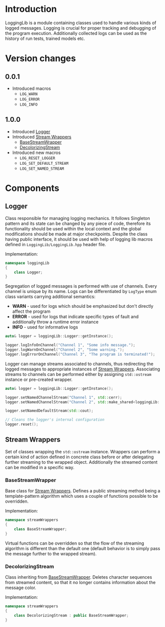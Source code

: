 # Introduction

LoggingLib is a module containing classes used to handle various kinds of logged messages. Logging is crucial for proper tracking and debugging of the program execution. Additionally collected logs can be used as the history of run tests, trained models etc.

# Version changes

## 0.0.1

- Introduced macros
    - `LOG_WARN` 
    - `LOG_ERROR` 
    - `LOG_INFO`

## 1.0.0

- Introduced [Logger](#Logger)
- Introduced [Stream Wrappers](#StreamWrappers)
    - [BaseStreamWrapper](#BaseStreamWrapper)
    - [DecolorizingStream](#DecolorizingStream)
- Introduced new macros
    - `LOG_RESET_LOGGER`
    - `LOG_SET_DEFAULT_STREAM`
    - `LOG_SET_NAMED_STREAM`

# Components

## Logger

Class responsible for managing logging mechanics. It follows Singleton pattern and its state can be changed by any piece of code, therefore its functionality should be used within the local context and the global modifications should be made at major checkpoints. Despite the class having public interface, it should be used with help of logging lib macros defined in `LoggingLib/LoggingLib.hpp` header file.

Implementation:
```cpp
namespace loggingLib
{
    class Logger;
}
```

Segregation of logged messages is performed with use of channels. Every channel is unique by its name. Logs can be differentiated by `LogType` enum class variants carrying additional semantics:

- **WARN** - used for logs which should be emphasized but don't directly affect the program
- **ERROR** - used for logs that indicate specific types of fault and additionally throw a runtime error instance 
- **INFO** - used for informative logs


```cpp
auto& logger = loggingLib::Logger::getInstance();

logger.logInfoOnChannel("Channel 1", "Some info message.");
logger.logWarnOnChannel("Channel 2", "Some warning.");
logger.logErrorOnChannel("Channel 3", "The program is terminated!");
```

Logger can manage streams associated to channels, thus redirecting the logged messages to appropriate instances of [Stream Wrappers](#Stream-Wrappers). Associating streams to channels can be performed either by assigning `std::ostream` instance or pre-created wrapper.

```cpp
auto& logger = loggingLib::Logger::getInstance();

logger.setNamedChannelStream("Channel 1", std::cerr);
logger.setNamedChannelStream("Channel 2", std::make_shared<loggingLib::BaseStreamWrapper>(std::cout));

logger.setNamedDefaultStream(std::cout);

// Cleans the logger's internal configuration
logger.reset();
```

## Stream Wrappers

Set of classes wrapping the `std::ostream` instance. Wrappers can perform a certain kind of action defined in concrete class before or after delegating further streaming to the wrapped object. Additionally the streamed content can be modified in a specific way.  

### BaseStreamWrapper

Base class for [Stream Wrappers](#Stream-Wrappers). Defines a public streaming method being a template-pattern algorithm which uses a couple of functions possible to be overridden.

Implementation:
```cpp
namespace streamWrappers
{
    class BaseStreamWrapper;
}
```

Virtual functions can be overridden so that the flow of the streaming algorithm is different than the default one (default behavior is to simply pass the message further to the wrapped stream).

### DecolorizingStream

Class inheriting from [BaseStreamWrapper](#BaseStreamWrapper). Deletes character sequences from streamed content, so that it no longer contains information about the message color.


Implementation:
```cpp
namespace streamWrappers
{
    class DecolorizingStream : public BaseStreamWrapper;
}
```